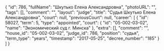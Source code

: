 {
    "id": 786,
    "fullName": "Шкутько Елена Александровна",
    "photoURL": "",
    "tags": [],
    "comment": "",
    "layout": "judge",
    "title": "Судья Шкутько Елена Александровна",
    "court": null,
    "previousCourt": null,
    "career": [
        {
            "id": 58027,
            "term": 5,
            "type": "appointed",
            "court": {
                "id": "05-002-03-02",
                "name": "Экономический суд г. Минска"
            },
            "extra": [],
            "comment": "",
            "house_id": "05-002-03-02",
            "judge_id": 786,
            "position": "судья",
            "term_type": "years",
            "timestamp": "2017-05-25",
            "decree_number": "185"
        }
    ]
}